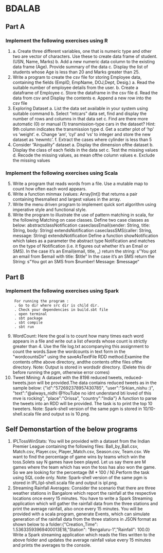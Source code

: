 # BDALAB

## Part A

### Implement the following exercises using R
1.  a. Create three different variables, one that is numeric type and other two are vector of characters. Use these to create  data frame of student.(USN, Name, Marks)
    b. Add a new numeric data column to the existing data frame (Age). Provide summary of the data
    c. Display the list of students whose Age is less than 20 and Marks greater than 25.
2.	Write a program to create the csv file for storing Employee data, containing the fields  (EmpID, EmpName, DOJ,Dept, Desig.)
    a.	Read the suitable number of employee details from the user.
    b.	Create a dataframe of Employee
    c.	Store the dataframe in the csv file
    d.	Read the data from csv and Display the contents
    e.  Append a new row into the csv file
3.	Exploring Dataset 
  a. List the data set available in your system using suitable command
  b. Select “mtcars” data set, find and display the number of rows and columns in that data set
  c. Find are there more automatic (0) or manual (1) transmission-type cars in the dataset?   Hint: 9th column indicates the transmission type
  d. Get a scatter plot of ‘hp’ vs ‘weight’.
  e. Change ‘am’, ‘cyl’ and ‘vs’ to integer and store the new dataset as ‘newmtc’.
  f. Extract the cases where cylinder is less than 5
4.	Consider “Airquality” dataset
  a.	Display the dimension ofthe dataset
  b.	Display the class of each fields in the data set
  c.	Test the missing values
  d.	Recode the missing values, as mean ofthe column values
  e.	Exclude the missing values

### Implement the following exercises using Scala
5.	Write a program that reads words from a file. Use a mutable map to count how often each word appears.
6.	Write a function minmax (values: Array[Int]) that returns a pair containing thesmallest and largest values in the array.
7.	Write the menu driven program to implement quick sort algorithm using imperative style and functional style.
8.	Write the program to illustrate the use of pattern matching in scala, for the following
  Matching on case classes. Define two case classes as below:
  abstractclassNotification
  caseclassEmail(sender: String, title: String, body: String) extendsNotification
  caseclassSMS(caller: String, message: String) extendsNotification
  Define a function showNotification which takes as a parameter the abstract type Notification and matches on the type of Notification (i.e. it figures out whether it’s an Email or SMS). 
  In the case it’s an Email(email, title, _) return the string: s"You got an email from $email with title: $title“
  In the case it’s an SMS return the String:  s"You got an SMS from $number! Message: $message“

## Part B

### Implement the following exercises using Spark
		For running the program :
		. Go to dir where src dir is child dir.
		. Check your dependencies in build.sbt file
		. open terminal
		. sbt package
		. sbt compile
		. sbt run
9.	WordCount: Here the goal is to count how many times each word appears in a file and write out a list ofwords whose count is strictly greater than 4.
  Use the file log.txt accompanying this assignment to count the words.Save the wordcounts in text form in the "wordcountsDir" using the saveAsTextFile RDD method.Examine the contents ofthe above directory, andthe contents ofthe files ofthe directory.
		Note:  Output is stored in wordsdir directory. (Delete this dir before running the pgm, otherwise error comes)
10.	Tweet Mining: A dataset with the 8198 reduced tweets, reduced-tweets.json will be provided.The data contains reduced tweets as in the sample below:
{"id":"572692378957430785",
"user":"Srkian_nishu :)",
"text":"@always_nidhi @YouTube no idnt understand bti loved of this mve is rocking",
"place":"Orissa",
"country":"India"}
A function to parse the tweets into an RDD will be provided. The task is to print the top 10 tweeters.
		Note: Spark-shell version of the same pgm is stored in 10/10-shell.scala file and output ss is 10.png.
## Self Demonstartion of the below programs
1.	IPLTossWinStats: You will be provided with a dataset from the Indian Premier League containing the following files:
  Ball_by_Ball.csv, Match.csv, Player.csv, Player_Match.csv, Season.csv, Team.csv.
  We want to find the percentage of game wins by teams which win the toss.Solets say N games have been played. Let us say there are M games where the team which has won the toss has also won the game. So we are looking for the percentage (M * 100 / N).Perform the task using SQL code only.
		Note: Spark-shell version of the same pgm is stored in IPL/ipl-shell.scala file and output is ipl.png.
2.	Streaming Rainfall Averages: Consider the scenario that there are three weather stations in Bangalore which report the rainfall at the respective locations once every 15 minutes. You have to write a Spark Streaming application which will gather the rainfall data from the three stations and print the average rainfall, also once every 15 minutes.
  You will be provided with a scala program, generate Events, which can simulate generation of the rainfall data from the three stations in JSON format  as shown below to a folder:{"Creation_Time": 1.53633593969400013E18,"Station":  "Bengaluru-1","Rainfall": 100.0} Write a Spark streaming application which reads the files written to the above folder and updates the average rainfall value every 15 minutes and prints the averages to the console.
